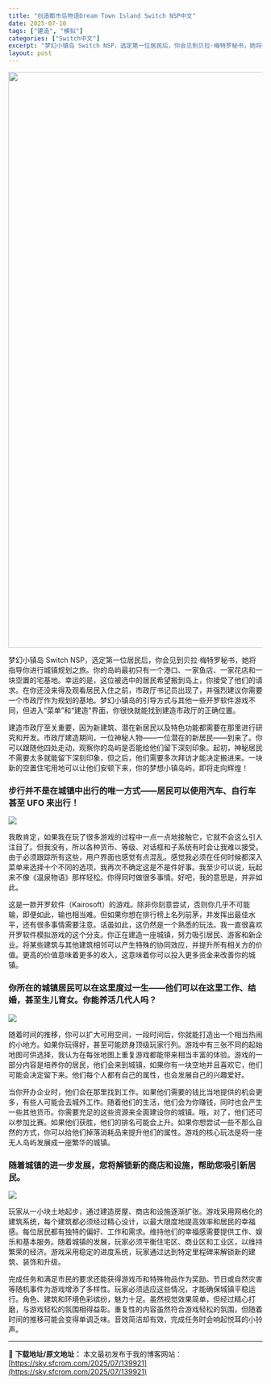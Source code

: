 ```yaml
---
title: "创造都市岛物语Dream Town Island Switch NSP中文"
date: 2025-07-10
tags: ["建造", "模拟"]
categories: ["Switch中文"]
excerpt: "梦幻小镇岛 Switch NSP，选定第一位居民后，你会见到贝拉·梅特罗秘书，她将指导你进行城镇规划之旅。你的岛屿最初只有一个港口、一家鱼店、一家花店和一块空置的宅基地。幸运的是，这位被选中的居民希望搬到岛上，你接受了他们的请求。在你还没来得及观看居民入住之前，市政厅书记员出现了，并强烈建议你需要一&hellip;"
layout: post
---
```


<img class="aligncenter size-full wp-image-139922" src="https://sky.sfcrom.com/wp-content/uploads/2025/07/2025071012013658.webp" alt="" width="700" height="1142" />

梦幻小镇岛 Switch NSP，选定第一位居民后，你会见到贝拉·梅特罗秘书，她将指导你进行城镇规划之旅。你的岛屿最初只有一个港口、一家鱼店、一家花店和一块空置的宅基地。幸运的是，这位被选中的居民希望搬到岛上，你接受了他们的请求。在你还没来得及观看居民入住之前，市政厅书记员出现了，并强烈建议你需要一个市政厅作为规划的基地。梦幻小镇岛的引导方式与其他一些开罗软件游戏不同，但进入“菜单”和“建造”界面，你很快就能找到建造市政厅的正确位置。

建造市政厅至关重要，因为新建筑、潜在新居民以及特色功能都需要在那里进行研究和开发。市政厅建造期间，一位神秘人物——一位潜在的新居民——到来了。你可以跟随他四处走动，观察你的岛屿是否能给他们留下深刻印象。起初，神秘居民不需要太多就能留下深刻印象，但之后，他们需要多次拜访才能决定搬进来。一块新的空置住宅用地可以让他们安顿下来，你的梦想小镇岛屿，即将走向辉煌！
<h3>步行并不是在城镇中出行的唯一方式——居民可以使用汽车、自行车甚至 UFO 来出行！</h3>
<img src="https://img-eshop.cdn.nintendo.net/i/42029248ffade4ade6564c509bb7acc6b6bb2748544eace3e8520f3b5755e3fb.jpg?w=1000" />

我敢肯定，如果我在玩了很多游戏的过程中一点一点地接触它，它就不会这么引人注目了。但我没有，所以各种货币、等级、对话框和子系统有时会让我难以接受。由于必须跟踪所有这些，用户界面也感觉有点混乱。感觉我必须在任何时候都深入菜单来选择十个不同的选项，我再次不确定这是不是件好事。我至少可以说，玩起来不像《温泉物语》那样轻松。你得同时做很多事情。好吧，我的意思是，并非如此。

这是一款开罗软件（Kairosoft）的游戏。除非你刻意尝试，否则你几乎不可能输，即便如此，输也相当难。但如果​​你想在排行榜上名列前茅，并发挥出最佳水平，还有很多事情需要注意。话虽如此，这仍然是一个熟悉的玩法。我一直很喜欢开罗软件模拟游戏的这个分支。你正在建造一座城镇，努力吸引居民、游客和新企业。将某些建筑与其他建筑相邻可以产生特殊的协同效应，并提升所有相关方的价值。更高的价值意味着更多的收入，这意味着你可以投入更多资金来改善你的城镇。
<h3>你所在的城镇居民可以在这里度过一生——他们可以在这里工作、结婚，甚至生儿育女。你能养活几代人吗？</h3>
<img src="https://img-eshop.cdn.nintendo.net/i/ca993fedd08da7cea4ed4f7acb7c9776214e712741886bbc77ea74d52c76f495.jpg?w=1000" />

随着时间的推移，你可以扩大可用空间，一段时间后，你就能打造出一个相当热闹的小地方。如果你玩得好，甚至可能跻身顶级玩家行列。游戏中有三张不同的起始地图可供选择，我认为在每张地图上重复游戏都能带来相当丰富的体验。游戏的一部分内容是培养你的居民，他们会来到城镇，如果你有一块空地并且喜欢它，他们可能会决定留下来。他们每个人都有自己的属性，也会发展自己的兴趣爱好。

当你开办企业时，他们会在那里找到工作。如果他们需要的钱比当地提供的机会更多，有些人可能会去城外工作。随着他们的生活，他们会为你赚钱，同时也会产生一些其他货币。你需要充足的这些资源来全面建设你的城镇。哦，对了，他们还可以参加比赛。如果他们获胜，他们的排名可能会上升。如果你想尝试一些不那么自然的方式，你可以给他们掉落消耗品来提升他们的属性。游戏的核心玩法是将一座无人岛屿发展成一座繁华的城镇。
<h3>随着城镇的进一步发展，您将解锁新的商店和设施，帮助您吸引新居民。</h3>
<img src="https://img-eshop.cdn.nintendo.net/i/f8d41d9912f66714d34c5e43d9e9838f206db5373f6d8fc0a66490a7c2400ed1.jpg?w=1000" />

玩家从一小块土地起步，通过建造房屋、商店和设施逐渐扩张。游戏采用网格化的建筑系统，每个建筑都必须经过精心设计，以最大限度地提高效率和居民的幸福感。每位居民都有独特的偏好、工作和需求。维持他们的幸福感需要提供工作、娱乐和基本服务。随着城镇的发展，玩家必须平衡住宅区、商业区和工业区，以维持繁荣的经济。游戏采用稳定的进度系统，玩家通过达到特定里程碑来解锁新的建筑、装饰和升级。

完成任务和满足市民的要求还能获得游戏币和特殊物品作为奖励。节日或自然灾害等随机事件为游戏增添了多样性。玩家必须适应这些情况，才能确保城镇平稳运行。角色、建筑和环境色彩缤纷，魅力十足。虽然视觉效果简单，但经过精心打磨，与游戏轻松的氛围相得益彰。重复性的内容虽然符合游戏轻松的氛围，但随着时间的推移可能会变得单调乏味。音效简洁却有效，完成任务时会响起悦耳的小铃声。

---
📖 **下载地址/原文地址：** 本文最初发布于我的博客网站：[https://sky.sfcrom.com/2025/07/139921](https://sky.sfcrom.com/2025/07/139921)
